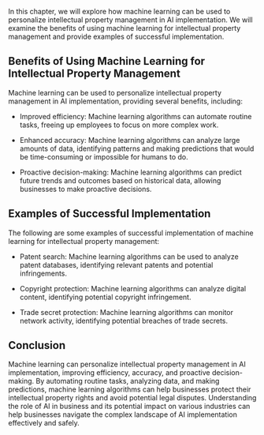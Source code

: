 
In this chapter, we will explore how machine learning can be used to personalize intellectual property management in AI implementation. We will examine the benefits of using machine learning for intellectual property management and provide examples of successful implementation.

Benefits of Using Machine Learning for Intellectual Property Management
-----------------------------------------------------------------------

Machine learning can be used to personalize intellectual property management in AI implementation, providing several benefits, including:

* Improved efficiency: Machine learning algorithms can automate routine tasks, freeing up employees to focus on more complex work.

* Enhanced accuracy: Machine learning algorithms can analyze large amounts of data, identifying patterns and making predictions that would be time-consuming or impossible for humans to do.

* Proactive decision-making: Machine learning algorithms can predict future trends and outcomes based on historical data, allowing businesses to make proactive decisions.

Examples of Successful Implementation
-------------------------------------

The following are some examples of successful implementation of machine learning for intellectual property management:

* Patent search: Machine learning algorithms can be used to analyze patent databases, identifying relevant patents and potential infringements.

* Copyright protection: Machine learning algorithms can analyze digital content, identifying potential copyright infringement.

* Trade secret protection: Machine learning algorithms can monitor network activity, identifying potential breaches of trade secrets.

Conclusion
----------

Machine learning can personalize intellectual property management in AI implementation, improving efficiency, accuracy, and proactive decision-making. By automating routine tasks, analyzing data, and making predictions, machine learning algorithms can help businesses protect their intellectual property rights and avoid potential legal disputes. Understanding the role of AI in business and its potential impact on various industries can help businesses navigate the complex landscape of AI implementation effectively and safely.
